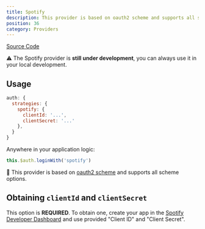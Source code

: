 ```yaml
---
title: Spotify
description: This provider is based on oauth2 scheme and supports all scheme options
position: 36
category: Providers
---
```


[Source Code](https://github.com/nuxt-community/auth-module/blob/dev/src/providers/spotify.ts)

⚠️ The Spotify provider is **still under development**, you can always use it in your local development.

## Usage

```js
auth: {
  strategies: {
    spotify: {
      clientId: '...',
      clientSecret: '...'
    },
  }
}
```

Anywhere in your application logic:

```js
this.$auth.loginWith('spotify')
```

💁 This provider is based on [oauth2 scheme](../schemes/oauth2) and supports all scheme options.

## Obtaining `clientId` and `clientSecret`

This option is **REQUIRED**. To obtain one, create your app in the [Spotify Developer Dashboard](https://developer.spotify.com/dashboard/) and use provided "Client ID" and "Client Secret".
